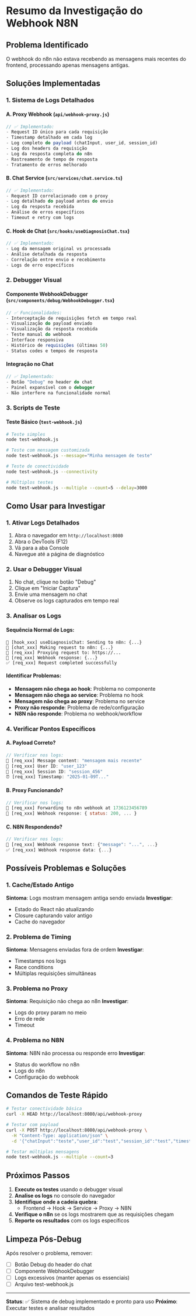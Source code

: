 # Resumo da Investigação do Webhook N8N

## Problema Identificado
O webhook do n8n não estava recebendo as mensagens mais recentes do frontend, processando apenas mensagens antigas.

## Soluções Implementadas

### 1. Sistema de Logs Detalhados

#### A. Proxy Webhook (`api/webhook-proxy.js`)
```javascript
// ✅ Implementado:
- Request ID único para cada requisição
- Timestamp detalhado em cada log
- Log completo do payload (chatInput, user_id, session_id)
- Log dos headers da requisição
- Log da resposta completa do n8n
- Rastreamento de tempo de resposta
- Tratamento de erros melhorado
```

#### B. Chat Service (`src/services/chat.service.ts`)
```javascript
// ✅ Implementado:
- Request ID correlacionado com o proxy
- Log detalhado do payload antes do envio
- Log da resposta recebida
- Análise de erros específicos
- Timeout e retry com logs
```

#### C. Hook de Chat (`src/hooks/useDiagnosisChat.tsx`)
```javascript
// ✅ Implementado:
- Log da mensagem original vs processada
- Análise detalhada da resposta
- Correlação entre envio e recebimento
- Logs de erro específicos
```

### 2. Debugger Visual

#### Componente WebhookDebugger (`src/components/debug/WebhookDebugger.tsx`)
```javascript
// ✅ Funcionalidades:
- Interceptação de requisições fetch em tempo real
- Visualização do payload enviado
- Visualização da resposta recebida
- Teste manual do webhook
- Interface responsiva
- Histórico de requisições (últimas 50)
- Status codes e tempos de resposta
```

#### Integração no Chat
```javascript
// ✅ Implementado:
- Botão "Debug" no header do chat
- Painel expansível com o debugger
- Não interfere na funcionalidade normal
```

### 3. Scripts de Teste

#### Teste Básico (`test-webhook.js`)
```bash
# Teste simples
node test-webhook.js

# Teste com mensagem customizada
node test-webhook.js --message="Minha mensagem de teste"

# Teste de conectividade
node test-webhook.js --connectivity

# Múltiplos testes
node test-webhook.js --multiple --count=5 --delay=3000
```

## Como Usar para Investigar

### 1. Ativar Logs Detalhados
1. Abra o navegador em `http://localhost:8080`
2. Abra o DevTools (F12)
3. Vá para a aba Console
4. Navegue até a página de diagnóstico

### 2. Usar o Debugger Visual
1. No chat, clique no botão "Debug"
2. Clique em "Iniciar Captura"
3. Envie uma mensagem no chat
4. Observe os logs capturados em tempo real

### 3. Analisar os Logs

#### Sequência Normal de Logs:
```
🚀 [hook_xxx] useDiagnosisChat: Sending to n8n: {...}
🚀 [chat_xxx] Making request to n8n: {...}
🚀 [req_xxx] Proxying request to: https://...
📡 [req_xxx] Webhook response: {...}
✅ [req_xxx] Request completed successfully
```

#### Identificar Problemas:
- **Mensagem não chega ao hook**: Problema no componente
- **Mensagem não chega ao service**: Problema no hook
- **Mensagem não chega ao proxy**: Problema no service
- **Proxy não responde**: Problema de rede/configuração
- **N8N não responde**: Problema no webhook/workflow

### 4. Verificar Pontos Específicos

#### A. Payload Correto?
```javascript
// Verificar nos logs:
📝 [req_xxx] Message content: "mensagem mais recente"
👤 [req_xxx] User ID: "user_123"
🔗 [req_xxx] Session ID: "session_456"
⏰ [req_xxx] Timestamp: "2025-01-09T..."
```

#### B. Proxy Funcionando?
```javascript
// Verificar nos logs:
🔄 [req_xxx] Forwarding to n8n webhook at 1736123456789
📡 [req_xxx] Webhook response: { status: 200, ... }
```

#### C. N8N Respondendo?
```javascript
// Verificar nos logs:
📄 [req_xxx] Webhook response text: {"message": "...", ...}
✅ [req_xxx] Webhook response data: {...}
```

## Possíveis Problemas e Soluções

### 1. Cache/Estado Antigo
**Sintoma**: Logs mostram mensagem antiga sendo enviada
**Investigar**: 
- Estado do React não atualizando
- Closure capturando valor antigo
- Cache do navegador

### 2. Problema de Timing
**Sintoma**: Mensagens enviadas fora de ordem
**Investigar**:
- Timestamps nos logs
- Race conditions
- Múltiplas requisições simultâneas

### 3. Problema no Proxy
**Sintoma**: Requisição não chega ao n8n
**Investigar**:
- Logs do proxy param no meio
- Erro de rede
- Timeout

### 4. Problema no N8N
**Sintoma**: N8N não processa ou responde erro
**Investigar**:
- Status do workflow no n8n
- Logs do n8n
- Configuração do webhook

## Comandos de Teste Rápido

```bash
# Testar conectividade básica
curl -X HEAD http://localhost:8080/api/webhook-proxy

# Testar com payload
curl -X POST http://localhost:8080/api/webhook-proxy \
  -H "Content-Type: application/json" \
  -d '{"chatInput":"teste","user_id":"test","session_id":"test","timestamp":"2025-01-09T12:00:00Z"}'

# Testar múltiplas mensagens
node test-webhook.js --multiple --count=3
```

## Próximos Passos

1. **Execute os testes** usando o debugger visual
2. **Analise os logs** no console do navegador
3. **Identifique onde a cadeia quebra**:
   - Frontend → Hook → Service → Proxy → N8N
4. **Verifique o n8n** se os logs mostrarem que as requisições chegam
5. **Reporte os resultados** com os logs específicos

## Limpeza Pós-Debug

Após resolver o problema, remover:
- [ ] Botão Debug do header do chat
- [ ] Componente WebhookDebugger
- [ ] Logs excessivos (manter apenas os essenciais)
- [ ] Arquivo test-webhook.js

---

**Status**: ✅ Sistema de debug implementado e pronto para uso
**Próximo**: Executar testes e analisar resultados